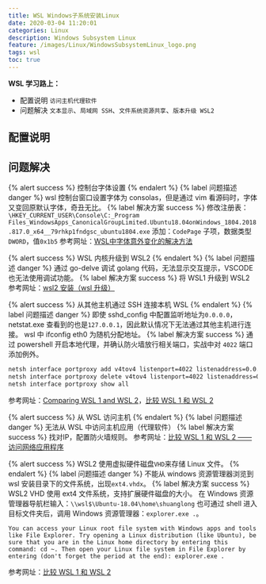 ```yaml
---
title: WSL Windows子系统安装Linux
date: 2020-03-04 11:20:01
categories: Linux
description: Windows Subsystem Linux
feature: /images/Linux/WindowsSubsystemLinux_logo.png
tags: wsl
toc: true
---
```


**WSL 学习路上：**
* 配置说明
  `访问主机代理软件`
* 问题解决
  `文本显示`、`局域网 SSH`、`文件系统资源共享`、`版本升级 WSL2`

<!-- More -->

## 配置说明


## 问题解决

[//]: # (控制台字体设置)
{% alert success %}
控制台字体设置
{% endalert %}
{% label 问题描述 danger %}
wsl 控制台窗口设置字体为 consolas，但是通过 vim 看源码时，字体又变回原默认字体，奇丑无比。
{% label 解决方案 success %}
修改注册表：`\HKEY_CURRENT_USER\Console\C:_Program Files_WindowsApps_CanonicalGroupLimited.Ubuntu18.04onWindows_1804.2018.817.0_x64__79rhkp1fndgsc_ubuntu1804.exe`
添加：`CodePage` 子项，数据类型`DWORD`，值`0x1b5`
参考网址：[WSL中字体意外变化的解决方法](https://blog.csdn.net/MobiuX/article/details/82194028)

[//]: # (go-delve 调试时不显示交互提示)
{% alert success %}
WSL 内核升级到 WSL2
{% endalert %}
{% label 问题描述 danger %}
通过 go-delve 调试 golang 代码，无法显示交互提示，VSCODE 也无法使用调试功能。
{% label 解决方案 success %}
将 WSL1 升级到 WSL2
参考网址：[wsl2 安装（wsl 升级）](https://docs.microsoft.com/en-us/windows/wsl/install-win10)

[//]: # (无法从其他主机访问本机 WSL)
{% alert success %}
从其他主机通过 SSH 连接本机 WSL
{% endalert %}
{% label 问题描述 danger %}
即使 sshd_config 中配置监听地址为`0.0.0.0`，netstat.exe 查看到的也是`127.0.0.1`，因此默认情况下无法通过其他主机进行连接。
wsl 中 ifconfig eth0 为随机分配地址。
{% label 解决方案 success %}
通过 powershell 开启本地代理，并确认防火墙放行相关端口，实战中对 `4022` 端口添加例外。
``` bash
netsh interface portproxy add v4tov4 listenport=4022 listenaddress=0.0.0.0 connectport=22 connectaddress=127.0.0.1
netsh interface portproxy delete v4tov4 listenport=4022 listenaddress=0.0.0.0
netsh interface portproxy show all
```
参考网址：[Comparing WSL 1 and WSL 2](https://docs.microsoft.com/en-us/windows/wsl/compare-versions)，[比较 WSL 1 和 WSL 2](https://docs.microsoft.com/zh-cn/windows/wsl/compare-versions)

[//]: # (从 WSL 访问主机)
{% alert success %}
从 WSL 访问主机
{% endalert %}
{% label 问题描述 danger %}
无法从 WSL 中访问主机应用（代理软件）
{% label 解决方案 success %}
找对IP，配置防火墙规则。
参考网址：[比较 WSL 1 和 WSL 2 —— 访问网络应用程序](https://docs.microsoft.com/zh-cn/windows/wsl/compare-versions)

[//]: # (Windows 资源管理器访问 WSL 文件系统)
{% alert success %}
WSL2 使用虚拟硬件磁盘`VHD`来存储 Linux 文件。
{% endalert %}
{% label 问题描述 danger %}
不能从 windows 资源管理器浏览到 wsl 安装目录下的文件系统，出现`ext4.vhdx`。
{% label 解决方案 success %}
WSL2 VHD 使用 ext4 文件系统，支持扩展硬件磁盘的大小。
在 Windows 资源管理器导航栏输入：`\\wsl$\Ubuntu-18.04\home\shuanglong`
也可通过 shell 进入目标文件夹后，调用 Windows 资源管理器：`explorer.exe .`。

    You can access your Linux root file system with Windows apps and tools like File Explorer. Try opening a Linux distribution (like Ubuntu), be sure that you are in the Linux home directory by entering this command: cd ~. Then open your Linux file system in File Explorer by entering (don't forget the period at the end): explorer.exe .

参考网址：[比较 WSL 1 和 WSL 2](https://docs.microsoft.com/zh-cn/windows/wsl/compare-versions)

